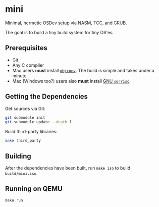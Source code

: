 # mini
Minimal, hermetic OSDev setup via NASM, TCC, and GRUB.

The goal is to build a tiny build system for tiny OS'es.

## Prerequisites
* Git
* Any C compiler
* Mac users **must** install [`objconv`](http://www.agner.org/optimize/#objconv).
The build is simple and takes under a minute.
* Mac (Windows too?) users also **must** install [GNU `xorriso`](https://www.gnu.org/software/xorriso/).

## Getting the Dependencies
Get sources via Git:

```bash
git submodule init
git submodule update --depth 1
```

Build third-party libraries:

```bash
make third_party
```

## Building
After the dependencies have been built, run `make iso` to build
`build/mini.iso`.

## Running on QEMU
`make run`